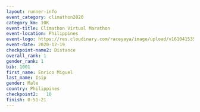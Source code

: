 ```yaml
--- 
layout: runner-info 
event_category: climathon2020 
category_km: 10K 
event-title: Climathon Virtual Marathon 
event-location: Philippines 
event-logo: https://res.cloudinary.com/raceyaya/image/upload/v1610415350/logo/2021/climathon-virtual-marathon_zvzuyk.jpg 
event-date: 2020-12-19 
checkpoint-name2: Distance 
overall_rank: 1
gender_rank: 1
bib: 1001
first_name: Enrico Miguel
last_name: Isip
gender: Male
country: Philippines
checkpoint2:   10 
finish: 0-51-21
--- 
```

